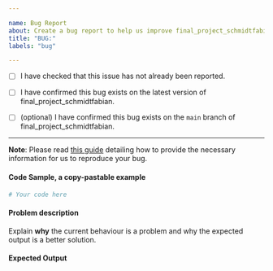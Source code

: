 ```yaml
---

name: Bug Report
about: Create a bug report to help us improve final_project_schmidtfabian
title: "BUG:"
labels: "bug"

---
```


- [ ] I have checked that this issue has not already been reported.

- [ ] I have confirmed this bug exists on the latest version of final_project_schmidtfabian.

- [ ] (optional) I have confirmed this bug exists on the `main` branch of final_project_schmidtfabian.

---

**Note**: Please read [this
guide](https://matthewrocklin.com/blog/work/2018/02/28/minimal-bug-reports) detailing
how to provide the necessary information for us to reproduce your bug.

#### Code Sample, a copy-pastable example

```python
# Your code here
```

#### Problem description

Explain **why** the current behaviour is a problem and why the expected output is a
better solution.

#### Expected Output
